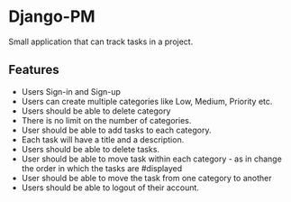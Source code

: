 # Django-PM
Small application that can track tasks in a project.

## Features
- Users Sign-in and Sign-up
- Users can create multiple categories like Low, Medium, Priority etc.
- Users should be able to delete category
- There is no limit on the number of categories.
- User should be able to add tasks to each category.
- Each task will have a title and a description.
- Users should be able to delete tasks.
- User should be able to move task within each category - as in change the order in which the tasks are #displayed
- User should be able to move the task from one category to another
- Users should be able to logout of their account.
